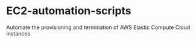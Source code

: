 # EC2-automation-scripts
Automate the provisioning and termination of AWS Elastic Compute Cloud instances

